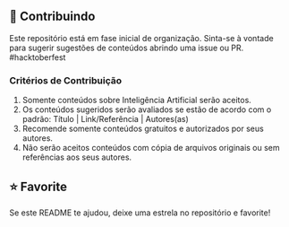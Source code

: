## 🤝 Contribuindo
Este repositório está em fase inicial de organização. Sinta-se à vontade para sugerir sugestões de conteúdos abrindo uma issue ou PR.
#hacktoberfest

### Critérios de Contribuição

1. Somente conteúdos sobre Inteligência Artificial serão aceitos.
2. Os conteúdos sugeridos serão avaliados se estão de acordo com o padrão: Título | Link/Referência | Autores(as)
4. Recomende somente conteúdos gratuitos e autorizados por seus autores.
5. Não serão aceitos conteúdos com cópia de arquivos originais ou sem referências aos seus autores.

## ⭐ Favorite
Se este README te ajudou, deixe uma estrela no repositório e favorite! 

